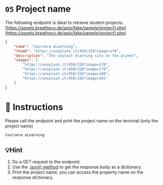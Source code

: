 # `05` Project name

The following endpoint is ideal to retrieve student projects:
[https://assets.breatheco.de/apis/fake/sample/project1.php](https://assets.breatheco.de/apis/fake/sample/project1.php)

```json
{
    "name": "Coursera eLearning",
    "thumb": "https://unsplash.it/450/320?image=178",
    "description": "The coolest elarning site on the planet",
    "images": [
        "https://unsplash.it/450/320?image=178",
        "https://unsplash.it/450/320?image=179",
        "https://unsplash.it/450/320?image=180",
        "https://unsplash.it/450/320?image=181"
    ]
}
```

# 📝 Instructions

Please call the endpoint and print the project name on the terminal (only the project name)

```bash
Coursera eLearning
```

## 💡Hint

1. Do a GET request to the endpoint.
2. Use the [.json() method](https://www.w3schools.com/python/ref_requests_response.asp) to get the response body as a dictionary.
3. Print the project name, you can access the property name on the response dictionary.

